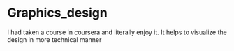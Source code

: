 # Graphics_design
I had taken a course in coursera and literally enjoy it. It helps to visualize the design in more technical manner

